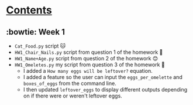 # <ins>Contents</ins>
## :bowtie: Week 1
- `Cat_Food.py` script :cat:
- `HW1_Chair_Nails.py` script from question 1 of the homework :hammer:
- `HW1_Name+Age.py` script from question 2 of the homework :blush:
- `HW1_Omeletes.py` my script from question 3 of the homework :egg:
  - I added a `How many eggs will be leftover?` equation.
  - I added a feature so the user can input the `eggs_per_omelette` and `boxes_of_eggs` from the command line.
  - I then updated `leftover_eggs` to display different outputs depending on if there were or weren't leftover eggs.
